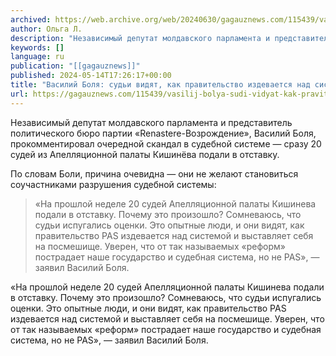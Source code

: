 ```yaml
---
archived: https://web.archive.org/web/20240630/gagauznews.com/115439/vasilij-bolya-sudi-vidyat-kak-pravitelstvo-izdevaetsya-nad-sistemoj.html
author: Ольга Л.
description: "Независимый депутат молдавского парламента и представитель политического бюро партии «Renastere-Возрождение», Василий Боля, прокомментировал очередной скандал в судебной системе — сразу 20 судей из Апелляционной палаты Кишинёва подали в отставку. По словам Боли, причина очевидна — они не желают становиться соучастниками разрушения судебной системы: «На прошлой неделе 20 судей Апелляционной палаты Кишинева подали в отставку. Почему это произошло? Сомневаюсь, что судьи испугались оценки. Это опытные люди, и они видят, как правительство PAS издевается над системой и выставляет себя на посмешище. Уверен, что от так называемых «реформ» пострадает наше государство и судебная система, но не PAS», — заявил Василий Боля."
keywords: []
language: ru
publication: "[[gagauznews]]"
published: 2024-05-14T17:26:17+00:00
title: "Василий Боля: судьи видят, как правительство издевается над системой"
url: https://gagauznews.com/115439/vasilij-bolya-sudi-vidyat-kak-pravitelstvo-izdevaetsya-nad-sistemoj.html
---
```


Независимый депутат молдавского парламента и представитель политического бюро партии «Renastere-Возрождение», Василий Боля, прокомментировал очередной скандал в судебной системе — сразу 20 судей из Апелляционной палаты Кишинёва подали в отставку.

По словам Боли, причина очевидна — они не желают становиться соучастниками разрушения судебной системы:

> «На прошлой неделе 20 судей Апелляционной палаты Кишинева подали в отставку. Почему это произошло? Сомневаюсь, что судьи испугались оценки. Это опытные люди, и они видят, как правительство PAS издевается над системой и выставляет себя на посмешище. Уверен, что от так называемых «реформ» пострадает наше государство и судебная система, но не PAS», — заявил Василий Боля.

«На прошлой неделе 20 судей Апелляционной палаты Кишинева подали в отставку. Почему это произошло? Сомневаюсь, что судьи испугались оценки. Это опытные люди, и они видят, как правительство PAS издевается над системой и выставляет себя на посмешище. Уверен, что от так называемых «реформ» пострадает наше государство и судебная система, но не PAS», — заявил Василий Боля.